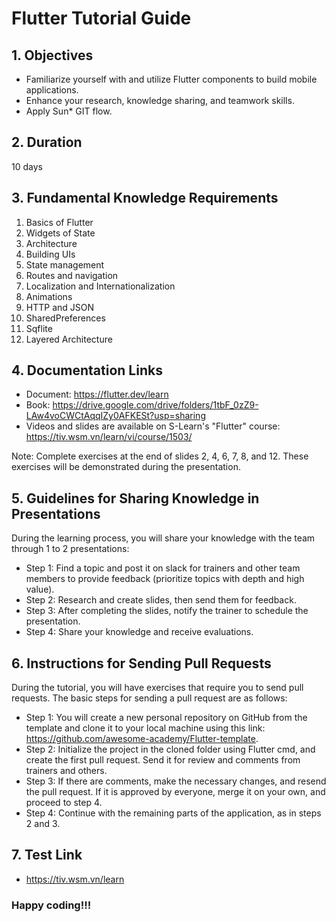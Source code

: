 # Flutter Tutorial Guide

## 1. Objectives

- Familiarize yourself with and utilize Flutter components to build mobile applications.
- Enhance your research, knowledge sharing, and teamwork skills.
- Apply Sun\* GIT flow.

## 2. Duration

10 days

## 3. Fundamental Knowledge Requirements

1. Basics of Flutter
2. Widgets of State
3. Architecture
4. Building UIs
5. State management
6. Routes and navigation
7. Localization and Internationalization
8. Animations
9. HTTP and JSON
10. SharedPreferences
11. Sqflite
12. Layered Architecture

## 4. Documentation Links

- Document: https://flutter.dev/learn
- Book: https://drive.google.com/drive/folders/1tbF_0zZ9-LAw4voCWCtAqqIZy0AFKESt?usp=sharing
- Videos and slides are available on S-Learn's "Flutter" course: https://tiv.wsm.vn/learn/vi/course/1503/

Note: Complete exercises at the end of slides 2, 4, 6, 7, 8, and 12. These exercises will be demonstrated during the presentation.

## 5. Guidelines for Sharing Knowledge in Presentations

During the learning process, you will share your knowledge with the team through 1 to 2 presentations:

- Step 1: Find a topic and post it on slack for trainers and other team members to provide feedback (prioritize topics with depth and high value).
- Step 2: Research and create slides, then send them for feedback.
- Step 3: After completing the slides, notify the trainer to schedule the presentation.
- Step 4: Share your knowledge and receive evaluations.

## 6. Instructions for Sending Pull Requests

During the tutorial, you will have exercises that require you to send pull requests. The basic steps for sending a pull request are as follows:

- Step 1: You will create a new personal repository on GitHub from the template and clone it to your local machine using this link: https://github.com/awesome-academy/Flutter-template.
- Step 2: Initialize the project in the cloned folder using Flutter cmd, and create the first pull request. Send it for review and comments from trainers and others.
- Step 3: If there are comments, make the necessary changes, and resend the pull request. If it is approved by everyone, merge it on your own, and proceed to step 4.
- Step 4: Continue with the remaining parts of the application, as in steps 2 and 3.

## 7. Test Link

- https://tiv.wsm.vn/learn

### Happy coding!!!
